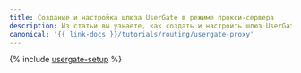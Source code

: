 ```yaml
---
title: Создание и настройка шлюза UserGate в режиме прокси-сервера
description: Из статьи вы узнаете, как создать и настроить шлюз UserGate в режиме прокси-сервера.
canonical: '{{ link-docs }}/tutorials/routing/usergate-proxy'
---
```


{% include [usergate-setup](../../_tutorials/infrastructure/usergate-proxy.md) %}
